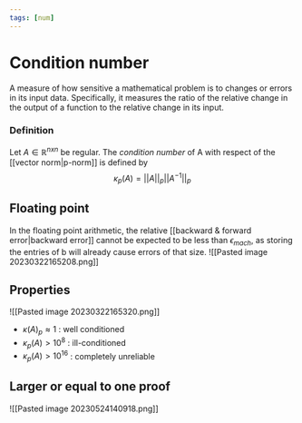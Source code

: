 ```yaml
---
tags: [num]
---
```

# Condition number
A measure of how sensitive a mathematical problem is to changes or errors in its input data. Specifically, it measures the ratio of the relative change in the output of a function to the relative change in its input.

### Definition
Let $A \in \mathbb{R}^{nxn}$ be regular. The *condition number* of A with respect of the [[vector norm|p-norm]] is defined by $$\kappa_{p}(A) = \lvert \lvert A \rvert \rvert_{p}\lvert \lvert A^{-1} \rvert \rvert_{p}$$
## Floating point
In the floating point arithmetic, the relative [[backward & forward error|backward error]] cannot be expected to be less than $\epsilon_{mach}$, as storing the entries of b will already cause errors of that size.
![[Pasted image 20230322165208.png]]

## Properties 
![[Pasted image 20230322165320.png]]
- $\kappa(A)_{p} \approx1$ : well conditioned
- $\kappa_{p}(A) > 10^{8}$ : ill-conditioned
- $\kappa_{p}(A) > 10^{16}$ : completely unreliable


## Larger or equal to one proof
![[Pasted image 20230524140918.png]]